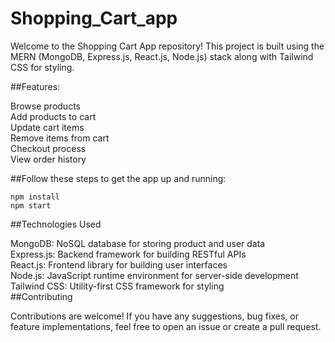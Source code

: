 # Shopping_Cart_app

Welcome to the Shopping Cart App repository! This project is built using the MERN (MongoDB, Express.js, React.js, Node.js) stack along with Tailwind CSS for styling.

##Features:<br>

Browse products<br>
Add products to cart<br>
Update cart items<br>
Remove items from cart<br>
Checkout process<br>
View order history<br>



##Follow these steps to get the app up and running:<br>
```
npm install
npm start
```
##Technologies Used<br>

MongoDB: NoSQL database for storing product and user data<br>
Express.js: Backend framework for building RESTful APIs<br>
React.js: Frontend library for building user interfaces<br>
Node.js: JavaScript runtime environment for server-side development<br>
Tailwind CSS: Utility-first CSS framework for styling<br>
##Contributing<br>

Contributions are welcome! If you have any suggestions, bug fixes, or feature implementations, feel free to open an issue or create a pull request.

